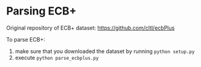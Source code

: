 # Parsing ECB+ 

Original repository of ECB+ dataset: https://github.com/cltl/ecbPlus

To parse ECB+:
1) make sure that you downloaded the dataset by running ```python setup.py``` 
2) execute ```python parse_ecbplus.py``` 